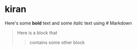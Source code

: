 # kiran
Here's some **bold** text
and some *italic* text
using # Markdown 
> Here is a block that
> > contains some other block
